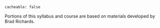 ```
cacheable: false
```

Portions of this syllabus and course are based on materials developed by Brad Richards.
